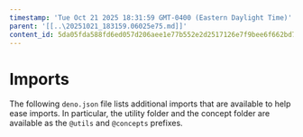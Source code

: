 ```yaml
---
timestamp: 'Tue Oct 21 2025 18:31:59 GMT-0400 (Eastern Daylight Time)'
parent: '[[..\20251021_183159.06025e75.md]]'
content_id: 5da05fda588fd6ed057d206aee1e77b552e2d2517126e7f9bee6f662bd7c0afe
---
```


# Imports

The following `deno.json` file lists additional imports that are available to help ease imports. In particular, the utility folder and the concept folder are available as the `@utils` and `@concepts` prefixes.
